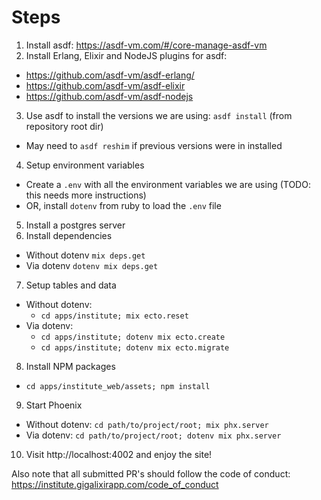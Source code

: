 # Steps

1. Install asdf: https://asdf-vm.com/#/core-manage-asdf-vm
2. Install Erlang, Elixir and NodeJS plugins for asdf: 
  - https://github.com/asdf-vm/asdf-erlang/
  - https://github.com/asdf-vm/asdf-elixir
  - https://github.com/asdf-vm/asdf-nodejs
3. Use asdf to install the versions we are using: `asdf install` (from repository root dir)
  - May need to `asdf reshim` if previous versions were in installed
4. Setup environment variables
  - Create a `.env` with all the environment variables we are using (TODO: this needs more instructions)
  - OR, install `dotenv` from ruby to load the `.env` file
5. Install a postgres server
6. Install dependencies
  - Without dotenv `mix deps.get`
  - Via dotenv `dotenv mix deps.get`
7. Setup tables and data
  - Without dotenv:
    - `cd apps/institute; mix ecto.reset`
  - Via dotenv:
    - `cd apps/institute; dotenv mix ecto.create`
    -  `cd apps/institute; dotenv mix ecto.migrate`
8. Install NPM packages
  - `cd apps/institute_web/assets; npm install`
9. Start Phoenix
  - Without dotenv: `cd path/to/project/root; mix phx.server`
  - Via dotenv: `cd path/to/project/root; dotenv mix phx.server`
10. Visit http://localhost:4002 and enjoy the site!

Also note that all submitted PR's should follow the code of conduct: https://institute.gigalixirapp.com/code_of_conduct
